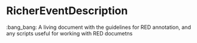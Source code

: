 # RicherEventDescription
:bang_bang: A living document with the guidelines for RED annotation, and any scripts useful for working with RED documetns
